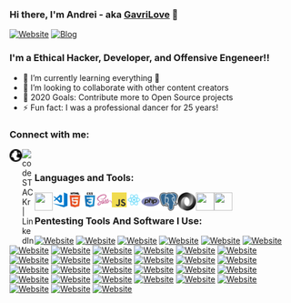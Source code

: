 ### Hi there, I'm Andrei - aka [GavriLove][website] 👋

[![Website](https://img.shields.io/static/v1?label=WEBSITE&message=here&color=<COLOR>)](https://gavrilove.github.io/)
[![Blog](https://img.shields.io/static/v1?label=BLOG&message=here&color=<COLOR>)](https://gavrilove.github.io/blog.github.io/)

### I'm a Ethical Hacker, Developer, and Offensive Engeneer!!

<!-- - 🔭 I just launched my first course: [Become A VS Code SuperHero!][course]! -->
- 🌱 I’m currently learning everything 🤣
- 👯 I’m looking to collaborate with other content creators
- 🥅 2020 Goals: Contribute more to Open Source projects
- ⚡ Fun fact: I was a professional dancer for 25 years!

### Connect with me:

[<img align="left" alt="codeSTACKr.com" width="22px" src="https://raw.githubusercontent.com/iconic/open-iconic/master/svg/globe.svg" />][website]
<!-- [<img align="left" alt="codeSTACKr | YouTube" width="22px" src="https://cdn.jsdelivr.net/npm/simple-icons@v3/icons/youtube.svg" />][youtube] -->
<!-- [<img align="left" alt="codeSTACKr | Twitter" width="22px" src="https://cdn.jsdelivr.net/npm/simple-icons@v3/icons/twitter.svg" />][twitter] -->
[<img align="left" alt="codeSTACKr | LinkedIn" width="22px" src="https://cdn.jsdelivr.net/npm/simple-icons@v3/icons/linkedin.svg" />][linkedin]
<!-- [<img align="left" alt="codeSTACKr | Instagram" width="22px" src="https://cdn.jsdelivr.net/npm/simple-icons@v3/icons/instagram.svg" />][instagram] -->

<br />

### Languages and Tools:

<img align="left" height="32" width="32" src="https://upload.wikimedia.org/wikipedia/commons/thumb/c/c3/Python-logo-notext.svg/1024px-Python-logo-notext.svg.png" />
<img align="left" alt="Visual Studio Code" width="26px" src="https://raw.githubusercontent.com/github/explore/80688e429a7d4ef2fca1e82350fe8e3517d3494d/topics/visual-studio-code/visual-studio-code.png" />
<img align="left" alt="HTML5" width="26px" src="https://raw.githubusercontent.com/github/explore/80688e429a7d4ef2fca1e82350fe8e3517d3494d/topics/html/html.png" />
<img align="left" alt="CSS3" width="26px" src="https://raw.githubusercontent.com/github/explore/80688e429a7d4ef2fca1e82350fe8e3517d3494d/topics/css/css.png" />
<img align="left" alt="Sass" width="26px" src="https://raw.githubusercontent.com/github/explore/80688e429a7d4ef2fca1e82350fe8e3517d3494d/topics/sass/sass.png" />
<img align="left" alt="JavaScript" width="26px" src="https://raw.githubusercontent.com/github/explore/80688e429a7d4ef2fca1e82350fe8e3517d3494d/topics/javascript/javascript.png" />
<img align="left" alt="React" width="26px" src="https://raw.githubusercontent.com/github/explore/80688e429a7d4ef2fca1e82350fe8e3517d3494d/topics/react/react.png" />
<img align="left" height="32" width="32" src="https://raw.githubusercontent.com/github/explore/ccc16358ac4530c6a69b1b80c7223cd2744dea83/topics/php/php.png" />
<img align="left" height="32" width="32" src="https://raw.githubusercontent.com/github/explore/80688e429a7d4ef2fca1e82350fe8e3517d3494d/topics/postgresql/postgresql.png" />
<img align="left" height="32" width="32" src="https://raw.githubusercontent.com/github/explore/80688e429a7d4ef2fca1e82350fe8e3517d3494d/topics/json/json.png" />
<img align="left" height="32" width="32" src="https://images.youracclaim.com/images/e3c9ad3c-b142-45ae-bb2b-2f19ff2b742a/PWK-OSCP-badge.png" />
<img align="left" height="32" width="32" src="https://alpinesecurity.com/wp-content/uploads/2020/02/CEHMaastercertification.png" />
<br />

### Pentesting Tools And Software I Use:

[![Website](https://img.shields.io/static/v1?label=Maltego&message=↩&color=<COLOR>)](http://www.paterva.com/web5 )
[![Website](https://img.shields.io/static/v1?label=Nessus&message=↩&color=<COLOR>)](http://tenable.com/products/nessus )
[![Website](https://img.shields.io/static/v1?label=IBMAppScan&message=↩&color=<COLOR>)](http://www-01.ibm.com/software/awdtools/appscan)
[![Website](https://img.shields.io/static/v1?label=eEyeRetina&message=↩&color=<COLOR>)](http://www.eeye.com/Products/Retina.aspx)
[![Website](https://img.shields.io/static/v1?label=Nexpose&message=↩&color=<COLOR>)](http://www.rapid7.com  )
[![Website](https://img.shields.io/static/v1?label=OpenVAS&message=↩&color=<COLOR>)](http://www.openvas.org )
[![Website](https://img.shields.io/static/v1?label=HPWebInspect&message=↩&color=<COLOR>)](https://www.fortify.com/products/web_inspect.html )
[![Website](https://img.shields.io/static/v1?label=HPSWFScan&message=↩&color=<COLOR>)](https://h30406.www3.hp.com/campaigns/2009/wwcampaign/1-5TUVE/index.php?key=swf )
[![Website](https://img.shields.io/static/v1?label=KaliLinux&message=↩&color=<COLOR>)](https://www.backtrack-linux.org/)
[![Website](https://img.shields.io/static/v1?label=SamuraiWTF&message=↩&color=<COLOR>)](http://samurai.inguardians.com )
[![Website](https://img.shields.io/static/v1?label=SiteDigger&message=↩&color=<COLOR>)](http://www.mcafee.com/us/downloads/free-tools/sitedigger.aspx )
[![Website](https://img.shields.io/static/v1?label=FOCA&message=↩&color=<COLOR>)](http://www.informatica64.com/DownloadFOCA )
[![Website](https://img.shields.io/static/v1?label=THCIPv6&message=↩&color=<COLOR>)](http://www.thc.org/thc-ipv6)
[![Website](https://img.shields.io/static/v1?label=THCHydra&message=↩&color=<COLOR>)](http://thc.org/thc-hydra/ )
[![Website](https://img.shields.io/static/v1?label=Cain&message=↩&color=<COLOR>)](http://www.oxid.it/cain.html )
[![Website](https://img.shields.io/static/v1?label=cree.py&message=↩&color=<COLOR>)](http://ilektrojohn.github.com/creepy/)
[![Website](https://img.shields.io/static/v1?label=inSSIDer&message=↩&color=<COLOR>)](http://www.metageek.net/products/inssider )
[![Website](https://img.shields.io/static/v1?label=KismeNewcore&message=↩&color=<COLOR>)](http://www.kismetwireless.net )
[![Website](https://img.shields.io/static/v1?label=RainbowCrack&message=↩&color=<COLOR>)](http://project-rainbowcrack.com )
[![Website](https://img.shields.io/static/v1?label=dnsenum&message=↩&color=<COLOR>)](http://code.google.com/p/dnsenum )
[![Website](https://img.shields.io/static/v1?label=dnsmap&message=↩&color=<COLOR>)](http://code.google.com/p/dnsmap )
[![Website](https://img.shields.io/static/v1?label=dnsrecon&message=↩&color=<COLOR>)](http://www.darkoperator.com/tools-and-scripts/ )
[![Website](https://img.shields.io/static/v1?label=dnstracer&message=↩&color=<COLOR>)](http://www.mavetju.org/unix/dnstracer.php )
[![Website](https://img.shields.io/static/v1?label=dnswalk&message=↩&color=<COLOR>)](http://sourceforge.net/projects/dnswalk)
[![Website](https://img.shields.io/static/v1?label=Fierce&message=↩&color=<COLOR>)](http://ha.ckers.org/fierce )
[![Website](https://img.shields.io/static/v1?label=Fierce2&message=↩&color=<COLOR>)](http://trac.assembla.com/fierce/ )
[![Website](https://img.shields.io/static/v1?label=FindDomain&message=↩&color=<COLOR>)](http://code.google.com/p/finddomains )
[![Website](https://img.shields.io/static/v1?label=HostMap&message=↩&color=<COLOR>)](http://hostmap.lonerunners.net )
[![Website](https://img.shields.io/static/v1?label=URLcrazy&message=↩&color=<COLOR>)](http://www.morningstarsecurity.com/research/urlcrazy )
[![Website](https://img.shields.io/static/v1?label=theHarvester&message=↩&color=<COLOR>)](http://www.edge-security.com/theHarvester.php )
[![Website](https://img.shields.io/static/v1?label=TheMetasploit&message=↩&color=<COLOR>)](http://metasploit.com )
[![Website](https://img.shields.io/static/v1?label=TheSocial-EngineerToolkit&message=↩&color=<COLOR>)](http://www.secmaniac.com/download/ )
[![Website](https://img.shields.io/static/v1?label=Fast-Track&message=↩&color=<COLOR>)](http://www.secmaniac.com/download/)
<br />
<br />


[website]: https://gavrilove.github.io/
[linkedin]: https://www.linkedin.com/in/andrei-gavrilov-7780421b5/
